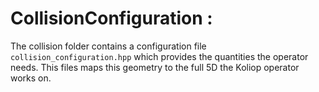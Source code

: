 # CollisionConfiguration :

The collision folder contains a configuration file `collision_configuration.hpp` which provides the quantities the operator needs. This files maps this geometry to the full 5D the Koliop operator works on.
